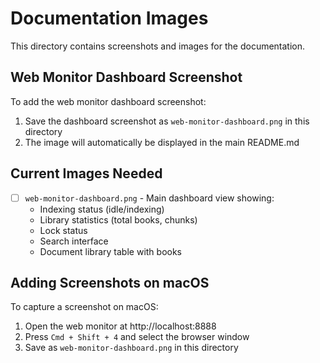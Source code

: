 # Documentation Images

This directory contains screenshots and images for the documentation.

## Web Monitor Dashboard Screenshot

To add the web monitor dashboard screenshot:

1. Save the dashboard screenshot as `web-monitor-dashboard.png` in this directory
2. The image will automatically be displayed in the main README.md

## Current Images Needed

- [ ] `web-monitor-dashboard.png` - Main dashboard view showing:
  - Indexing status (idle/indexing)
  - Library statistics (total books, chunks)
  - Lock status
  - Search interface
  - Document library table with books

## Adding Screenshots on macOS

To capture a screenshot on macOS:
1. Open the web monitor at http://localhost:8888
2. Press `Cmd + Shift + 4` and select the browser window
3. Save as `web-monitor-dashboard.png` in this directory
